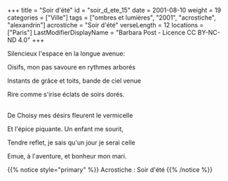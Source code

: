 +++
title = "Soir d'été"
id = "soir_d_ete_15"
date = 2001-08-10
weight = 19
categories = ["Ville"]
tags = ["ombres et lumières", "2001", "acrostiche", "alexandrin"]
acrostiche = "Soir d'été"
verseLength = 12
locations = ["Paris"]
LastModifierDisplayName = "Barbara Post - Licence CC BY-NC-ND 4.0"
+++

Silencieux l'espace en la longue avenue:

Oisifs, mon pas savoure en rythmes arborés

Instants de grâce et toits, bande de ciel venue

Rire comme s'irise éclats de soirs dorés.

 \
De Choisy mes désirs fleurent le vermicelle

Et l'épice piquante. Un enfant me sourit,

Tendre reflet, je sais qu'un jour je serai celle

Emue, à l'aventure, et bonheur mon mari.

{{% notice style="primary" %}}
Acrostiche : Soir d'été
{{% /notice %}}
